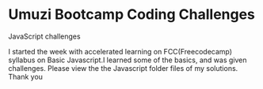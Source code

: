 # Umuzi Bootcamp Coding Challenges 

JavaScript challenges

I started the week with accelerated learning on FCC(Freecodecamp) syllabus on Basic Javascript.I learned some of the basics, and was given challenges. Please view the the Javascript folder files of my solutions. Thank you 
